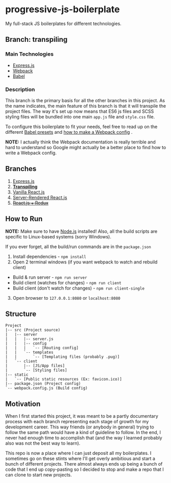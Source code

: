 # progressive-js-boilerplate

My full-stack JS boilerplates for different technologies.

## Branch: transpiling

### Main Technologies
- [Express.js](http://expressjs.com/)
- [Webpack](https://webpack.github.io)
- [Babel](https://babeljs.io)

### Description
This branch is the primary basis for all the other branches in this project.
As the name indicates, the main feature of this branch is that it will transpile
the project files. The way it's set up now means that ES6 js files and SCSS
styling files will be bundled into one main `app.js` file and `style.css` file.

To configure this boilerplate to fit your needs, feel free to read up on the
different [Babel presets](https://babeljs.io/docs/plugins/) and
[how to make a Webpack config](http://webpack.github.io/docs/configuration.html)
.

**NOTE:** I actually think the Webpack documentation is really terrible and hard
to understand so Google might actually be a better place to find how to write a
Webpack config.

## Branches

1. [Express.js](../../tree/express)
2. **[Transpiling](../../tree/transpiling)**
3. [Vanilla React.js](../../tree/react)
4. [Server-Rendered React.js](../../tree/server-rendered-react)
5. ~~[React.js + Redux](../../tree/reactredux)~~

## How to Run

**NOTE:** Make sure to have [Node.js](https://nodejs.org/en/) installed!
Also, all the build scripts are specific to Linux-based systems (sorry Windows).

If you ever forget, all the build/run commands are in the `package.json`

1. Install dependencies - `npm install`
2. Open 2 terminal windows (if you want webpack to watch and rebuild client)
 * Build & run server - `npm run server`
 * Build client (watches for changes) - `npm run client`
 * Build client (don't watch for changes) - `npm run client-single`
3. Open browser to `127.0.0.1:8080` or `localhost:8080`

## Structure
```
Project
|-- src (Project source)
|   |-- server
|   |   |-- server.js
|   |   |-- config
|   |   |   `-- [Routing config]
|   |   `-- templates
|   |       `-- [Templating files (probably .pug)]
|   `-- client
|       |-- [JS/App files]
|       `-- [Styling files]
|-- static
|   `-- [Public static resources (Ex: favicon.ico)]
|-- package.json (Project config)
`-- webpack.config.js (Build config)
```

## Motivation

When I first started this project, it was meant to be a partly documentary process with each branch representing each stage of growth for my development career. This way friends (or anybody in general) trying to follow the same path would have a kind of guideline to follow. In the end, I never had enough time to accomplish that (and the way I learned probably also was not the best way to learn). 

This repo is now a place where I can just deposit all my boilerplates. I sometimes go on these stints where I'll get overly ambitious and start a bunch of different projects. There almost always ends up being a bunch of code that I end up copy-pasting so I decided to stop and make a  repo that I can clone to start new projects.